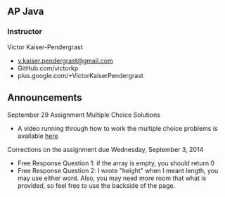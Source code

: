 ## AP Java ##
### Instructor ###
Victor Kaiser-Pendergrast<br>
- v.kaiser.pendergrast@gmail.com<br>
- GitHub.com/victorkp<br>
- plus.google.com/+VictorKaiserPendergrast

## Announcements ##

September 29 Assignment Multiple Choice Solutions
- A video running through how to work the multiple choice problems is available [here](https://www.youtube.com/watch?v=H-hC2Kf5NmA)


Corrections on the assignment due Wednesday, September 3, 2014
- Free Response Question 1: if the array is empty, you should return 0
- Free Response Question 2: I wrote "height" when I meant length, you may use either word. Also, you may need more room that what is provided, so feel free to use the backside of the page.
